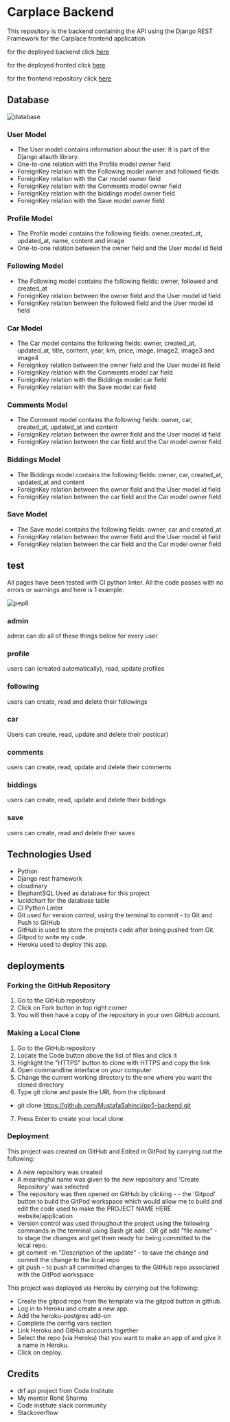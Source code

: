 # Carplace Backend
This repository is the backend containing the API using the Django REST Framework for the Carplace frontend application

for the deployed backend click [here](https://backend-pp5.herokuapp.com/)

for the deployed fronted click [here](https://frontend-pp5.herokuapp.com/)

for the frontend repository click [here](https://github.com/MustafaSahinci/pp5-frontend)

## Database
![database](assets/databasee.png)
### User Model
- The User model contains information about the user. It is part of the Django allauth library.
- One-to-one relation with the Profile model owner field
- ForeignKey relation with the Following model owner and followed fields
- ForeignKey relation with the Car model owner field
- ForeignKey relation with the Comments model owner field
- ForeignKey relation with the biddings model owner field
- ForeignKey relation with the Save model owner field

### Profile Model
- The Profile model contains the following fields: owner,created_at, updated_at, name, content and image
- One-to-one relation between the owner field and the User model id field

### Following Model
- The Following model contains the following fields: owner, followed and created_at
- ForeignKey relation between the owner field and the User model id field
- ForeignKey relation between the followed field and the User model id field

### Car Model
- The Car model contains the following fields: owner, created_at, updated_at, title, content, year, km, price, image, image2, image3 and image4
- Foreignkey relation between the owner field and the User model id field
- ForeignKey relation with the Comments model car field
- ForeignKey relation with the Biddings model car field
- ForeignKey relation with the Save model car field

### Comments Model
- The Comment model contains the following fields: owner, car, created_at, updated_at and content
- ForeignKey relation between the owner field and the User model id field
- ForeignKey relation between the car field and the Car model owner field

### Biddings Model
- The Biddings model contains the following fields: owner, car, created_at, updated_at and content
- ForeignKey relation between the owner field and the User model id field
- ForeignKey relation between the car field and the Car model owner field

### Save Model
- The Save model contains the following fields: owner, car and created_at
- ForeignKey relation between the owner field and the User model id field
- ForeignKey relation between the car field and the Car model owner field

## test
All pages have been tested with CI python linter. All the code passes with no errors or warnings and here is 1 example:

![pep8](assets/pep8.png)
### admin
admin can do all of these things below for every user
### profile
users can (created automatically), read, update profiles
### following
users can create, read and delete their followings
### car
Users can create, read, update and delete their post(car)
### comments
users can create, read, update and delete their comments
### biddings
users can create, read, update and delete their biddings
### save
users can create, read and delete their saves



## Technologies Used
- Python
- Django rest framework
- cloudinary
- ElephantSQL Used as database for this project
- lucidchart for the database table
- CI Python Linter
- Git used for version control, using the terminal to commit - to Git and Push to GitHub
- GitHub is used to store the projects code after being pushed from Git.
- Gitpod to write my code.
- Heroku used to deploy this app.

## deployments
### Forking the GitHub Repository
1. Go to the GitHub repository
2. Click on Fork button in top right corner
3. You will then have a copy of the repository in your own GitHub account.

### Making a Local Clone
1. Go to the GitHub repository
2. Locate the Code button above the list of files and click it
3. Highlight the "HTTPS" button to clone with HTTPS and copy the link
4. Open commandline interface on your computer
5. Change the current working directory to the one where you want the cloned directory
6. Type git clone and paste the URL from the clipboard

- git clone https://github.com/MustafaSahinci/pp5-backend.git

7. Press Enter to create your local clone

### Deployment

This project was created on GitHub and Edited in GitPod by carrying out the following:

- A new repository was created
- A meaningful name was given to the new repository and 'Create Repository' was selected
- The repository was then opened on GitHub by clicking - - the 'Gitpod' button to build the GitPod workspace which would allow me to build and edit the code used to make the PROJECT NAME HERE website/application
- Version control was used throughout the project using the following commands in the terminal using Bash
git add . OR git add "file name" - to stage the changes and get them ready for being committed to the local repo.
- git commit -m "Description of the update" - to save the change and commit the change to the local repo
- git push - to push all committed changes to the GitHub repo associated with the GitPod workspace

This project was deployed via Heroku by carrying out the following:

- Create the gitpod repo from the template via the gitpod button in github.
- Log in to Heroku and create a new app.
- Add the heroku-postgres add-on
- Complete the config vars section
- Link Heroku and GitHub accounts together
- Select the repo (via Heroku) that you want to make an app of and give it a name in Heroku.
- Click on deploy.

## Credits
- drf api project from Code Institute
- My mentor Rohit Sharma
- Code institute slack community
- Stackoverflow
